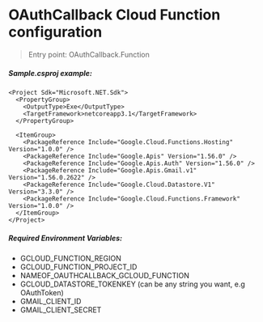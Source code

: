 ﻿# OAuthCallback Cloud Function configuration
> Entry point: OAuthCallback.Function
##### Sample.csproj example:
```
<Project Sdk="Microsoft.NET.Sdk">
  <PropertyGroup>
    <OutputType>Exe</OutputType>
    <TargetFramework>netcoreapp3.1</TargetFramework>
  </PropertyGroup>

  <ItemGroup>
    <PackageReference Include="Google.Cloud.Functions.Hosting" Version="1.0.0" />
    <PackageReference Include="Google.Apis" Version="1.56.0" />
	<PackageReference Include="Google.Apis.Auth" Version="1.56.0" />
	<PackageReference Include="Google.Apis.Gmail.v1" Version="1.56.0.2622" />		
    <PackageReference Include="Google.Cloud.Datastore.V1" Version="3.3.0" />
	<PackageReference Include="Google.Cloud.Functions.Framework" Version="1.0.0" />
  </ItemGroup>
</Project>
```

##### Required Environment Variables:
- GCLOUD_FUNCTION_REGION
- GCLOUD_FUNCTION_PROJECT_ID
- NAMEOF_OAUTHCALLBACK_GCLOUD_FUNCTION
- GCLOUD_DATASTORE_TOKENKEY (can be any string you want, e.g OAuthToken)
- GMAIL_CLIENT_ID
- GMAIL_CLIENT_SECRET
